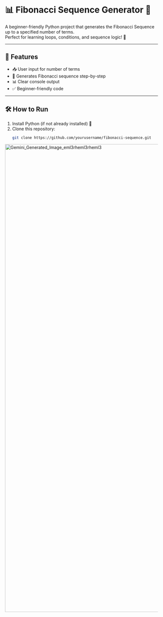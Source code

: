 # 📊 Fibonacci Sequence Generator 🐍

A beginner-friendly Python project that generates the Fibonacci Sequence up to a specified number of terms.  
Perfect for learning loops, conditions, and sequence logic! 🚀

---

## 📌 Features
- 📥 User input for number of terms
- 🔄 Generates Fibonacci sequence step-by-step
- 📊 Clear console output
- ✅ Beginner-friendly code

---

## 🛠️ How to Run
1. Install Python (if not already installed) 🐍  
2. Clone this repository:
   ```bash
   git clone https://github.com/yourusername/fibonacci-sequence.git
<img width="2816" height="1536" alt="Gemini_Generated_Image_eml3rheml3rheml3" src="https://github.com/user-attachments/assets/aa36f6de-3638-47d9-8050-e04d778d44fd" />
